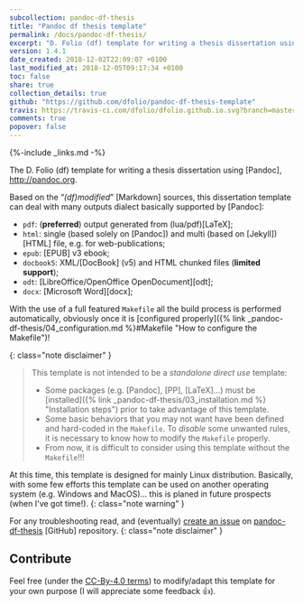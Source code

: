 ```yaml
---
subcollection: pandoc-df-thesis
title: "Pandoc df thesis template"
permalink: /docs/pandoc-df-thesis/
excerpt: "D. Folio (df) template for writing a thesis dissertation using Pandoc"
version: 1.4.1
date_created: 2018-12-02T22:09:07 +0100
last_modified_at: 2018-12-05T09:17:34 +0100
toc: false
share: true
collection_details: true
github: "https://github.com/dfolio/pandoc-df-thesis-template"
travis: https://travis-ci.com/dfolio/dfolio.github.io.svg?branch=master
comments: true
popover: false
---
```


{%-include _links.md -%}


The D. Folio (df) template for writing a thesis dissertation using [Pandoc], <http://pandoc.org>. 

Based on the “_(df)modified_” [Markdown] sources, this dissertation template can deal with many outputs dialect basically supported by [Pandoc]:

- `pdf`: (**preferred**) output generated from (lua/pdf)[LaTeX];
- `html`: single (based solely on [Pandoc]) and multi (based on [Jekyll]) [HTML] file, e.g. for web-publications;
- `epub`: [EPUB] v3 ebook;
- `docbook5`: XML/[DocBook] (v5) and HTML chunked files (**limited support**);
- `odt`: [LibreOffice/OpenOffice OpenDocument][odt];
- `docx`: [Microsoft Word][docx];

With the use of a full featured `Makefile` all the build process is performed automatically, obviously once it is [configured properly]({% link _pandoc-df-thesis/04_configuration.md %}#Makefile "How to configure the Makefile")!


{: class="note disclaimer" }
> This template is not intended to be a _standalone direct use_ template:
> - Some packages (e.g. [Pandoc], [PP], [LaTeX]...) must be [installed]({% link _pandoc-df-thesis/03_installation.md %} "Installation steps") prior to take advantage of this template.
> - Some basic behaviors that you may not want have been defined and hard-coded in the `Makefile`. To _disable_ some unwanted rules, it is necessary to know how to modify the `Makefile` properly.
> - From now, it is difficult to consider using this template without the `Makefile`!!!

At this time, this template is designed for mainly Linux distribution.
Basically, with some few efforts this template can be used on another operating system (e.g. Windows and MacOS)... this is planed in future prospects (when I've got time!).
{: class="note warning" }

For any troubleshooting read, and (eventually) [create an issue](https://github.com/dfolio/pandoc-df-thesis/issues) on [pandoc-df-thesis](https://github.com/dfolio/pandoc-df-thesis/) [GitHub] repository.
{: class="note disclaimer" }

## Contribute

Feel free (under the [CC-By-4.0 terms](https://github.com/dfolio/pandoc-df-thesis-template/blob/master/LICENSE)) to modify/adapt this template for your own purpose (I will appreciate some feedback :+1:).

